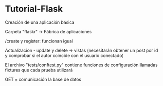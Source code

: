 # Tutorial-Flask
Creación de una aplicación básica

Carpeta "flaskr" -> Fábrica de aplicaciones

/create y register: funcionan igual

Actualizacion - update y delete -> vistas (necesitarán obtener un post por id y comprobar si el autor coincide con el usuario conectado)

El archivo "tests/conftest.py" contiene funciones de configuración llamadas fixtures que cada prueba utilizará

GET = comunicación la base de datos